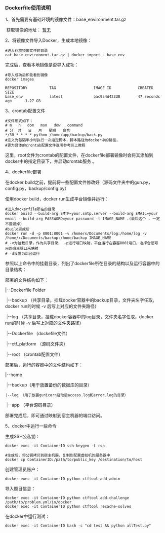 ### Dockerfile使用说明

1、首先需要有基础环境的镜像文件：base_environment.tar.gz

​	获取镜像的地址： [暂无]()

2、将镜像文件导入Docker，生成本地镜像：

```shell
#进入存放镜像文件的目录
cat base_environment.tar.gz | docker import - base_env
```

完成后，查看本地镜像是否导入成功：

```shell
#导入成功后即能看到镜像
docker images

REPOSITORY          TAG                 IMAGE ID            CREATED             SIZE
base_env            latest              bac954d42338        47 seconds ago      1.27 GB
```

3、crontab配置文件

```shell
#文件形式如下：
# m   h   dom   mon   dow   command
# 分  时   日   月   星期   命令
*/30 * * * * python /home/app/backup/back.py
#意义为每隔半小时执行一次指定脚本，脚本路径为docker中的路径，
#更为具体的crontab配置文件说明参考网上教程
```

这里，root文件为crontab的配置文件，在dockerfile部署镜像时会将其添加到docker中的指定目录下，并启动crontab服务 。

4、dockerfile部署

在docker build之前，提前将一些配置文件修改好（源码文件夹中的gun.py，config.py，backup/config.py）

使用docker build，docker run生成平台镜像并运行：

```shell
#进入dockerfile所在的目录
docker build --build-arg SMTP=your.smtp.server --build-arg EMAIL=your email --build-arg PASSWORD=your password -t IMAGE_NAME .(最后这个 . 一定不要漏掉)
#build完成后
docker run -d -p 8001:8001 -v /home/x/Documents/log:/home/log -v /home/x/Documents/backup:/home/backup IMAGE_NAME
# -v为挂载目录，作为共享目录， -p进行端口映射，平台运行在容器8001端口，选择合适可用的宿主端口来映射
# -d设置为后台运行
```

参照以上命令中的挂载目录，列出了dockerfile所在目录的结构以及运行容器中的目录结构：

部署的文件结构如下：

|--Dockerfile Folder

​	|--backup （共享目录，挂载docker容器中的backup目录，文件夹名字任取，docker run的时候 -v 后写上对应的文件夹路径）

​	|--log （共享目录，挂载docker容器中的log目录，文件夹名字任取，docker run的时候 -v 后写上对应的文件夹路径）

​	|--Dockerfile （dockefile文件）

​	|--ctf_platform （源码文件夹）

​	|--root （crontab配置文件）

部署后，运行的容器中的文件结构如下：

|--home

​	|--backup（用于放置备份的数据库的目录）

 	|--log （用于放置gunicorn启动后access.log和error.log的目录）

​	|--app （平台源码目录）





部署完成后，即可通过映射到宿主机器的端口访问。



5、docker中运行一些命令

生成SSH公私钥：

```
docker exec -it ContainerID ssh-keygen -t rsa

#生成后，将公钥拷贝到宿主机器，复制到配置虚拟机的服务器中
docker cp ContainerID:/path/to/public_key /destination/to/host
```

创建管理员账户：

```
docker exec -it ContainerID python ctftool add-admin
```

导入题目信息：

```
docker exec -it ContainerID python ctftool add-challenge /path/to/problem.yml/in/docker
docker exec -it ContainerID python ctftool recache-solves
```

在docker中运行测试：

```
docker exec -it ContainerID bash -c "cd test && python allTest.py"
```



